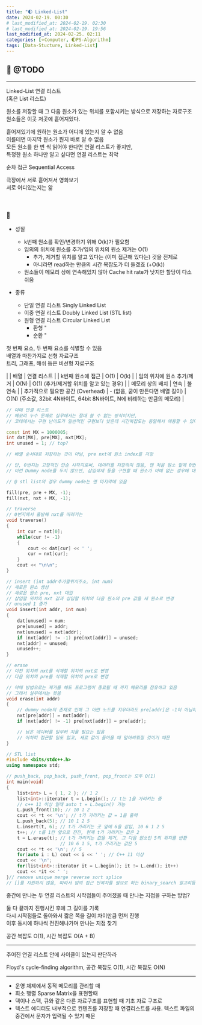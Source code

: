 ```yaml
---
title: "🌓 Linked-List"
date: 2024-02-19. 00:30
# last_modified_at: 2024-02-19. 02:30
# last_modified_at: 2024-02-19. 19:56
last_modified_at: 2024-02-25. 02:11
categories: [⭐Computer, 🌓PS-Algorithm]
tags: [Data-Stucture, Linked-List]
---
```


## **💫 @TODO**

---

Linked-List 연결 리스트  
(혹은 List 리스트)  

원소를 저장할 때 그 다음 원소가 있는 위치를 포함시키는 방식으로 저장하는 자료구조  
원소들은 이곳 저곳에 흩어져있다.  

흩어져있기에 원하는 원소가 어디에 있는지 알 수 없음  
이를테면 마지막 원소가 뭔지 바로 알 수 없음  
모든 원소를 한 번 씩 읽어야 한다면 연결 리스트가 좋지만,  
특정한 원소 하나만 알고 싶다면 연결 리스트는 최악  

순차 접근 Sequential Access  

극장에서 서로 흩어져서 영화보기  
서로 어디있는지는 앎  

<br>

<!-- ---- ---- ---- ----  ---- ---- ---- ----  ---- ---- ---- ----  ---- ---- ---- ---- -->

### **🫧**

- 성질
  - k번째 원소를 확인/변경하기 위해 O(k)가 필요함
  - 임의의 위치에 원소를 추가/임의 위치의 원소 제거는 O(1)
    - 추가, 제거할 위치를 알고 있다는 (이미 접근해 있다는) 것을 전제로
    - 아니라면 read하는 만큼의 시간 복잡도가 더 들겠죠 (+O(k))
  - 원소들이 메모리 상에 연속해있지 않아 Cache hit rate가 낮지만 할당이 다소 쉬움  

- 종류
  - 단일 연결 리스트 Singly Linked List
  - 이중 연결 리스트 Doubly Linked List (STL list)
  - 원형 연결 리스트 Circular Linked List
    - 환형 "
    - 순환 "

첫 번째 요소, 두 번째 요소를 식별할 수 있음  
배열과 마찬가지로 선형 자료구조  
트리, 그래프, 해쉬 등은 비선형 자료구조  

| | 배열 | 연결 리스트 |
| k번째 원소에 접근 | O(1) | O(k) |
| 임의 위치에 원소 추가/제거 | O(N) | O(1) (추가/제거할 위치를 알고 있는 경우) |
| 메모리 상의 배치 | 연속 | 불연속 |
| 추가적으로 필요한 공간 (Overhead) | - (없음, 굳이 만든다면 배열 길이) | O(N) (주소값, 32bit 4N바이트, 64bit 8N바이트, N에 비례하는 만큼의 메모리) |

```cpp
// 야매 연결 리스트
// 메모리 누수 문제로 실무에서는 절대 쓸 수 없는 방식이지만,
// 코테에서는 구현 난이도가 일반적인 구현보다 낮은데 시간복잡도는 동일해서 애용할 수 있다

const int MX = 1000005;
int dat[MX], pre[MX], nxt[MX];
int unused = 1; // top?

// 배열 순서대로 저장하는 것이 아님, pre nxt에 원소 index를 저장

// 단, 0번지는 고정적인 단순 시작지로써, 데이터를 저장하지 않음, 맨 처음 원소 앞에 0번지 원소가 있다고 생각
// 이런 Dummy node를 두지 않으면, 삽입삭제 등을 구현할 때 원소가 아예 없는 경우에 대한 예외처리를 해야 하는 번거로움이

// @ stl list의 경우 dummy node는 맨 마지막에 있음

fill(pre, pre + MX, -1);
fill(nxt, nxt + MX, -1);

// traverse
// 0번지에서 출발해 nxt를 따라가는
void traverse()
{
	int cur = nxt[0];
	while(cur != -1)
	{
		cout << dat[cur] << ' ';
		cur = nxt[cur];
	}
	cout << "\n\n";
}

// insert (int addr추가할위치주소, int num)
// 새로운 원소 생성
// 새로운 원소 pre, nxt 대입
// 삽입할 위치의 nxt 값과 삽입할 위치의 다음 원소의 pre 값을 새 원소로 변경
// unused 1 증가
void insert(int addr, int num)
{
	dat[unused] = num;
	pre[unused] = addr;
	nxt[unused] = nxt[addr];
	if (nxt[addr] != -1) pre[nxt[addr]] = unused;
	nxt[addr] = unused;
	unused++;
}

// erase
// 이전 위치의 nxt를 삭제할 위치의 nxt로 변경
// 다음 위치의 pre를 삭제할 위치의 pre로 변경

// 야매 방법으로는 제거를 해도 프로그램이 종료될 때 까지 메모리를 점유하고 있음
// 그래서 실무에서는 못씀
void erase(int addr)
{
	// dummy node의 존재로 인해 그 어떤 노드를 지우더라도 pre[addr]은 -1이 아님이 보장됨
	nxt[pre[addr]] = nxt[addr];
	if (nxt[addr] != -1) pre[nxt[addr]] = pre[addr];

	// 남은 데이터를 일부러 지울 필요는 없음
	// 어차피 접근할 일도 없고, 새로 값이 들어올 때 덮어씌워질 것이기 때문
}
```

```cpp
// STL list
#include <bits/stdc++.h>
using namespace std;

// push_back, pop_back, push_front, pop_front는 모두 O(1)
int main(void)
{
	list<int> L = { 1, 2 }; // 1 2
	list<int>::iterator t = L.begin(); // t는 1을 가리키는 중
	// c++ 11 이상 일때 auto t = L.begin() 가능
	L.push_front(10); // 10 1 2
	cout << *t << '\n'; // t가 가리키는 값 = 1을 출력
	L.push_back(5); // 10 1 2 5
	L.insert(t, 6); // t가 가리키는 곳 앞에 6을 삽입, 10 6 1 2 5
	t++; // t를 1칸 앞으로 전진, 현재 t가 가리키는 값은 2
	t = L.erase(t); // t가 가리키는 값을 제거, 그 다음 원소인 5의 위치를 반환
					// 10 6 1 5, t가 가리키는 값은 5
	cout << *t << '\n'; // 5
	for(auto i : L) cout << i << ' '; // C++ 11 이상
	cout << '\n';
	for(list<int>::iterator it = L.begin(); it != L.end(); it++)
	cout << *it << ' ';
}// remove unique merge reverse sort splice
// []를 지원하지 않음, 따라서 임의 접근 반복자를 필요로 하는 binary_search 알고리듬 적용할 수 없다
```

중간에 만나는 두 연결 리스트의 시작점들이 주어졌을 때 만나는 지점을 구하는 방법?  

둘 다 끝까지 진행시킨 후에 그 길이를 기록  
다시 시작점들로 돌아와서 짧은 쪽을 길이 차이만큼 먼저 진행  
이후 동시에 하나씩 전진해나가며 만나는 지점 찾기  

공간 복잡도 O(1), 시간 복잡도 O(A + B)  

---

주어진 연결 리스트 안에 사이클이 있는지 판단하라  

Floyd's cycle-finding algorithm, 공간 복잡도 O(1), 시간 복잡도 O(N)  

---

- 운영 체제에서 동적 메모리를 관리할 때
- 희소 행렬 Sparse Matrix을 표현할때
- 덱이나 스택, 큐와 같은 다른 자료구조를 표현할 때 기초 자료 구조로
- 텍스트 에디터도 내부적으로 컨텐츠를 저장할 때 연결리스트를 사용. 텍스트 파일의 중간에서 문자가 입력될 수 있기 때문

<br>

<!-- ---- ---- ---- ----  ---- ---- ---- ----  ---- ---- ---- ----  ---- ---- ---- ---- -->
